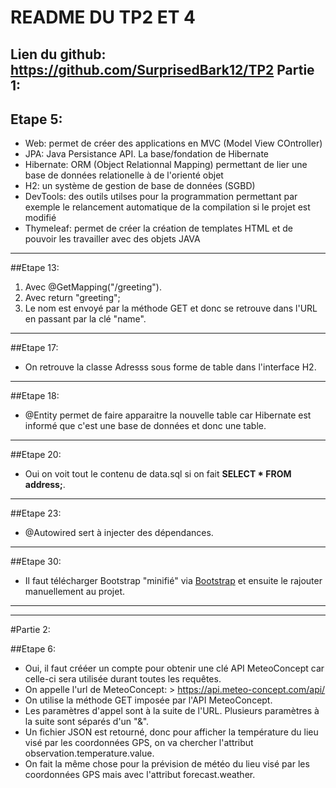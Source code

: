 # README DU TP2 ET 4
Lien du github: https://github.com/SurprisedBark12/TP2
Partie 1:
---
## Etape 5:
- Web: permet de créer des applications en MVC (Model View COntroller)
- JPA: Java Persistance API. La base/fondation de Hibernate
- Hibernate: ORM (Object Relationnal Mapping) permettant de lier une base de données relationelle à de l'orienté objet
- H2: un système de gestion de base de données (SGBD)
- DevTools: des outils utilses pour la programmation permettant par exemple le relancement automatique de la compilation si le projet est modifié
- Thymeleaf: permet de créer la création de templates HTML et de pouvoir les travailler avec des objets JAVA
---

##Etape 13:
1. Avec @GetMapping("/greeting").
2. Avec return "greeting";
3. Le nom est envoyé par la méthode GET et donc se retrouve dans l'URL en passant par la clé "name".
---

##Etape 17:

- On retrouve la classe Adresss sous forme de table dans l'interface H2.

---
##Etape 18:

- @Entity permet de faire apparaitre la nouvelle table car Hibernate est informé que c'est une base de données et donc une table.

---
##Etape 20:

- Oui on voit tout le contenu de data.sql si on fait **SELECT * FROM address;**.

---
##Etape 23:

- @Autowired sert à injecter des dépendances.
---

##Etape 30:

- Il faut télécharger Bootstrap "minifié" via [Bootstrap](https://getbootstrap.com/docs/3.3/getting-started/) et ensuite le rajouter manuellement au projet.

---
---

#Partie 2:

##Etape 6:

- Oui, il faut crééer un compte pour obtenir une clé API MeteoConcept car celle-ci sera utilisée durant toutes les requêtes.
- On appelle l'url de MeteoConcept: > https://api.meteo-concept.com/api/
- On utilise la méthode GET imposée par l'API MeteoConcept.
- Les paramètres d'appel sont à la suite de l'URL. Plusieurs paramètres à la suite sont séparés d'un "&".
- Un fichier JSON est retourné, donc pour afficher la température du lieu visé par les coordonnées GPS, on va chercher l'attribut observation.temperature.value.
- On fait la même chose pour la prévision de météo du lieu visé par les coordonnées GPS mais avec l'attribut forecast.weather.
